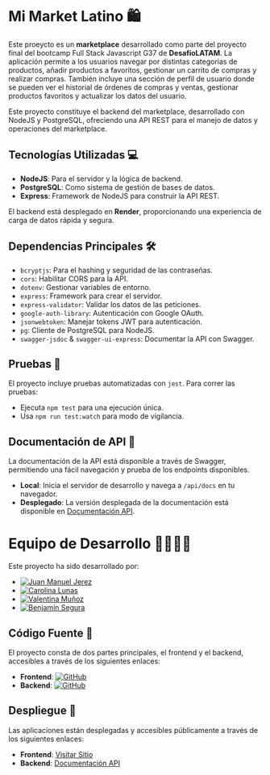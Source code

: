 # Mi Market Latino 🛍️

Este proeycto es un **marketplace** desarrollado como parte del proyecto final del bootcamp Full Stack Javascript G37 de **DesafioLATAM**. La aplicación permite a los usuarios navegar por distintas categorías de productos, añadir productos a favoritos, gestionar un carrito de compras y realizar compras. También incluye una sección de perfil de usuario donde se pueden ver el historial de órdenes de compras y ventas, gestionar productos favoritos y actualizar los datos del usuario.

Este proyecto constituye el backend del marketplace, desarrollado con NodeJS y PostgreSQL, ofreciendo una API REST para el manejo de datos y operaciones del marketplace.

## Tecnologías Utilizadas 💻

- **NodeJS**: Para el servidor y la lógica de backend.
- **PostgreSQL**: Como sistema de gestión de bases de datos.
- **Express**: Framework de NodeJS para construir la API REST.

El backend está desplegado en **Render**, proporcionando una experiencia de carga de datos rápida y segura.

## Dependencias Principales 🛠️

- `bcryptjs`: Para el hashing y seguridad de las contraseñas.
- `cors`: Habilitar CORS para la API.
- `dotenv`: Gestionar variables de entorno.
- `express`: Framework para crear el servidor.
- `express-validator`: Validar los datos de las peticiones.
- `google-auth-library`: Autenticación con Google OAuth.
- `jsonwebtoken`: Manejar tokens JWT para autenticación.
- `pg`: Cliente de PostgreSQL para NodeJS.
- `swagger-jsdoc` & `swagger-ui-express`: Documentar la API con Swagger.

## Pruebas 🧪

El proyecto incluye pruebas automatizadas con `jest`. Para correr las pruebas:

- Ejecuta `npm test` para una ejecución única.
- Usa `npm run test:watch` para modo de vigilancia.

## Documentación de API 📖

La documentación de la API está disponible a través de Swagger, permitiendo una fácil navegación y prueba de los endpoints disponibles.

- **Local**: Inicia el servidor de desarrollo y navega a `/api/docs` en tu navegador.
- **Desplegado**: La versión desplegada de la documentación está disponible en [Documentación API](https://marketplace-backend-react-user-xwj0.onrender.com/api/v1/docs/).

# Equipo de Desarrollo 👨‍💻👩‍💻

Este proyecto ha sido desarrollado por:

- [![Juan Manuel Jerez](https://img.shields.io/badge/-Juan%20Manuel%20Jerez-181717?style=for-the-badge&logo=github)](https://github.com/JuanManuelJerezBaraona)
- [![Carolina Lunas](https://img.shields.io/badge/-Carolina%20Lunas-181717?style=for-the-badge&logo=github)](https://github.com/carolinalunasfarah)
- [![Valentina Muñoz](https://img.shields.io/badge/-Valentina%20Muñoz-181717?style=for-the-badge&logo=github)](https://github.com/vnasp)
- [![Benjamín Segura](https://img.shields.io/badge/-Benjamín%20Segura-181717?style=for-the-badge&logo=github)](https://github.com/elbenjaz)

## Código Fuente 📝

El proyecto consta de dos partes principales, el frontend y el backend, accesibles a través de los siguientes enlaces:

- **Frontend**: [![GitHub](https://img.shields.io/badge/-Frontend-181717?style=for-the-badge&logo=github)](https://github.com/vnasp/marketplace-frontend-react-user)
- **Backend**: [![GitHub](https://img.shields.io/badge/-Backend-181717?style=for-the-badge&logo=github)](https://github.com/vnasp/marketplace-backend-react-user)

## Despliegue 🚀

Las aplicaciones están desplegadas y accesibles públicamente a través de los siguientes enlaces:

- **Frontend**: [Visitar Sitio](https://mimarketlatino.netlify.app/)
- **Backend**: [Documentación API](https://marketplace-backend-react-user-xwj0.onrender.com/api/v1/docs/)
